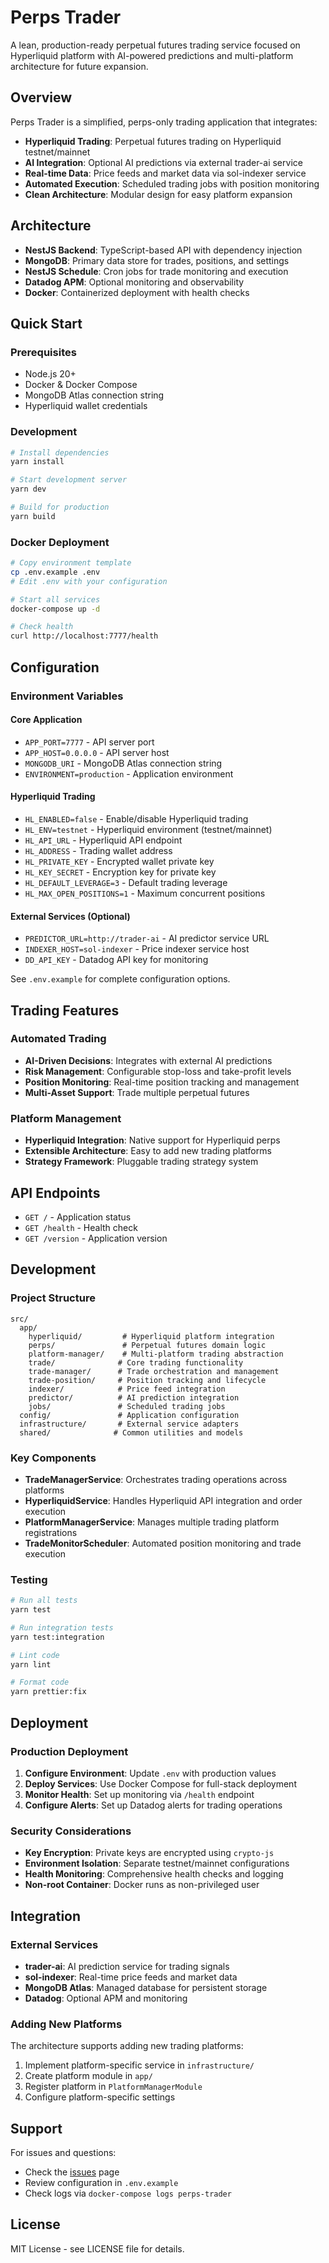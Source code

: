 # Perps Trader

A lean, production-ready perpetual futures trading service focused on Hyperliquid platform with AI-powered predictions and multi-platform architecture for future expansion.

## Overview

Perps Trader is a simplified, perps-only trading application that integrates:

- **Hyperliquid Trading**: Perpetual futures trading on Hyperliquid testnet/mainnet
- **AI Integration**: Optional AI predictions via external trader-ai service
- **Real-time Data**: Price feeds and market data via sol-indexer service
- **Automated Execution**: Scheduled trading jobs with position monitoring
- **Clean Architecture**: Modular design for easy platform expansion

## Architecture

- **NestJS Backend**: TypeScript-based API with dependency injection
- **MongoDB**: Primary data store for trades, positions, and settings
- **NestJS Schedule**: Cron jobs for trade monitoring and execution
- **Datadog APM**: Optional monitoring and observability
- **Docker**: Containerized deployment with health checks

## Quick Start

### Prerequisites

- Node.js 20+
- Docker & Docker Compose
- MongoDB Atlas connection string
- Hyperliquid wallet credentials

### Development

```bash
# Install dependencies
yarn install

# Start development server
yarn dev

# Build for production
yarn build
```

### Docker Deployment

```bash
# Copy environment template
cp .env.example .env
# Edit .env with your configuration

# Start all services
docker-compose up -d

# Check health
curl http://localhost:7777/health
```

## Configuration

### Environment Variables

#### Core Application

- `APP_PORT=7777` - API server port
- `APP_HOST=0.0.0.0` - API server host
- `MONGODB_URI` - MongoDB Atlas connection string
- `ENVIRONMENT=production` - Application environment

#### Hyperliquid Trading

- `HL_ENABLED=false` - Enable/disable Hyperliquid trading
- `HL_ENV=testnet` - Hyperliquid environment (testnet/mainnet)
- `HL_API_URL` - Hyperliquid API endpoint
- `HL_ADDRESS` - Trading wallet address
- `HL_PRIVATE_KEY` - Encrypted wallet private key
- `HL_KEY_SECRET` - Encryption key for private key
- `HL_DEFAULT_LEVERAGE=3` - Default trading leverage
- `HL_MAX_OPEN_POSITIONS=1` - Maximum concurrent positions

#### External Services (Optional)

- `PREDICTOR_URL=http://trader-ai` - AI predictor service URL
- `INDEXER_HOST=sol-indexer` - Price indexer service host
- `DD_API_KEY` - Datadog API key for monitoring

See `.env.example` for complete configuration options.

## Trading Features

### Automated Trading

- **AI-Driven Decisions**: Integrates with external AI predictions
- **Risk Management**: Configurable stop-loss and take-profit levels
- **Position Monitoring**: Real-time position tracking and management
- **Multi-Asset Support**: Trade multiple perpetual futures

### Platform Management

- **Hyperliquid Integration**: Native support for Hyperliquid perps
- **Extensible Architecture**: Easy to add new trading platforms
- **Strategy Framework**: Pluggable trading strategy system

## API Endpoints

- `GET /` - Application status
- `GET /health` - Health check
- `GET /version` - Application version

## Development

### Project Structure

```
src/
  app/
    hyperliquid/         # Hyperliquid platform integration
    perps/               # Perpetual futures domain logic
    platform-manager/    # Multi-platform trading abstraction
    trade/              # Core trading functionality
    trade-manager/      # Trade orchestration and management
    trade-position/     # Position tracking and lifecycle
    indexer/            # Price feed integration
    predictor/          # AI prediction integration
    jobs/               # Scheduled trading jobs
  config/               # Application configuration
  infrastructure/       # External service adapters
  shared/              # Common utilities and models
```

### Key Components

- **TradeManagerService**: Orchestrates trading operations across platforms
- **HyperliquidService**: Handles Hyperliquid API integration and order execution
- **PlatformManagerService**: Manages multiple trading platform registrations
- **TradeMonitorScheduler**: Automated position monitoring and trade execution

### Testing

```bash
# Run all tests
yarn test

# Run integration tests
yarn test:integration

# Lint code
yarn lint

# Format code
yarn prettier:fix
```

## Deployment

### Production Deployment

1. **Configure Environment**: Update `.env` with production values
2. **Deploy Services**: Use Docker Compose for full-stack deployment
3. **Monitor Health**: Set up monitoring via `/health` endpoint
4. **Configure Alerts**: Set up Datadog alerts for trading operations

### Security Considerations

- **Key Encryption**: Private keys are encrypted using `crypto-js`
- **Environment Isolation**: Separate testnet/mainnet configurations
- **Health Monitoring**: Comprehensive health checks and logging
- **Non-root Container**: Docker runs as non-privileged user

## Integration

### External Services

- **trader-ai**: AI prediction service for trading signals
- **sol-indexer**: Real-time price feeds and market data
- **MongoDB Atlas**: Managed database for persistent storage
- **Datadog**: Optional APM and monitoring

### Adding New Platforms

The architecture supports adding new trading platforms:

1. Implement platform-specific service in `infrastructure/`
2. Create platform module in `app/`
3. Register platform in `PlatformManagerModule`
4. Configure platform-specific settings

## Support

For issues and questions:

- Check the [issues](https://github.com/your-org/perps-trader/issues) page
- Review configuration in `.env.example`
- Check logs via `docker-compose logs perps-trader`

## License

MIT License - see LICENSE file for details.
